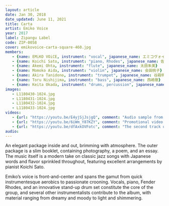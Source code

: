 ```yaml
---
layout: article
date: Jan 30, 2018
date_updated: June 11, 2021
title: Carta
artist: Emiko Voice
year: 2017
label: Zipangu Label
code: ZIP-0058
cover: emikovoice-carta-square-460.jpg
members:
   - {name: EMiKO VOiCE, instrument: "vocal", japanese_name: エミコヴォイス, url: "http://www.emikovoice.com"}
   - {name: Koichi Sato, instrument: "piano, Rhodes", japanese_name: 佐藤浩一}
   - {name: Akemi Ohta, instrument: "flute", japanese_name: 太田朱美}
   - {name: Momoko Aida, instrument: "violin", japanese_name: 会田桃子}
   - {name: Akira Tanidono, instrument: "trumpet", japanese_name: 谷殿明良}
   - {name: Toru Nishijima, instrument: "bass", japanese_name: 西嶋徹}
   - {name: Keita Okada, instrument: "drums, percussion", japanese_name: 岡田ケイタ}
images:
   - L1180430-1024.jpg
   - L1180431-1024.jpg
   - L1180432-1024.jpg
   - L1180433-1024.jpg
videos: 
   - {url: "https://youtu.be/E4yjSjJsjgQ", comment: "Audio sample from “The Days of Wine and Roses”, the first track on this album"}
   - {url: "https://youtu.be/6iWm_Y87KZY", comment: "Promotional video for this album"}
   - {url: "https://youtu.be/dfAxkOVFotc", comment: "The second track on this album, the Japanese folk song “Sanosa”, was recently featured on the 2021 compilation album The Rough Guide to Avant-Garde Japan"}
audio:
---
```

An elegant package inside and out, brimming with atmosphere. The outer package is a slim booklet, containing photography, a poem, and an essay. The music itself is a modern take on classic jazz songs with Japanese words and flavor sprinkled throughout, featuring excellent arrangements by pianist Koichi Sato.

Emiko’s voice is front-and-center and spans the gamut from quick instrumentesque aerobics to passionate crooning. Vocals, piano, Fender Rhodes, and an innovative stand-up drum set constitute the core of the group, and several other instrumentalists contribute to the album, with material ranging from dreamy and moody to light and shimmering.

